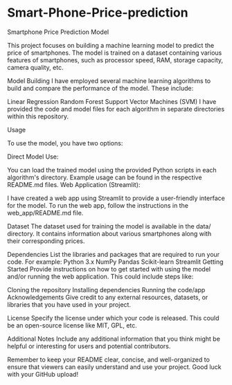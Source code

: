 # Smart-Phone-Price-prediction
Smartphone Price Prediction Model

This project focuses on building a machine learning model to predict the price of smartphones. The model is trained on a dataset containing various features of smartphones, such as processor speed, RAM, storage capacity, camera quality, etc.

Model Building
I have employed several machine learning algorithms to build and compare the performance of the model. These include:

Linear Regression
Random Forest
Support Vector Machines (SVM)
I have provided the code and model files for each algorithm in separate directories within this repository.

Usage

To use the model, you have two options:

Direct Model Use:

You can load the trained model using the provided Python scripts in each algorithm's directory.
Example usage can be found in the respective README.md files.
Web Application (Streamlit):

I have created a web app using Streamlit to provide a user-friendly interface for the model.
To run the web app, follow the instructions in the web_app/README.md file.

Dataset
The dataset used for training the model is available in the data/ directory. It contains information about various smartphones along with their corresponding prices.

Dependencies
List the libraries and packages that are required to run your code. For example:
Python 3.x
NumPy
Pandas
Scikit-learn
Streamlit
Getting Started
Provide instructions on how to get started with using the model and/or running the web application. This could include steps like:

Cloning the repository
Installing dependencies
Running the code/app
Acknowledgements
Give credit to any external resources, datasets, or libraries that you have used in your project.

License
Specify the license under which your code is released. This could be an open-source license like MIT, GPL, etc.

Additional Notes
Include any additional information that you think might be helpful or interesting for users and potential contributors.

Remember to keep your README clear, concise, and well-organized to ensure that viewers can easily understand and use your project. Good luck with your GitHub upload!
